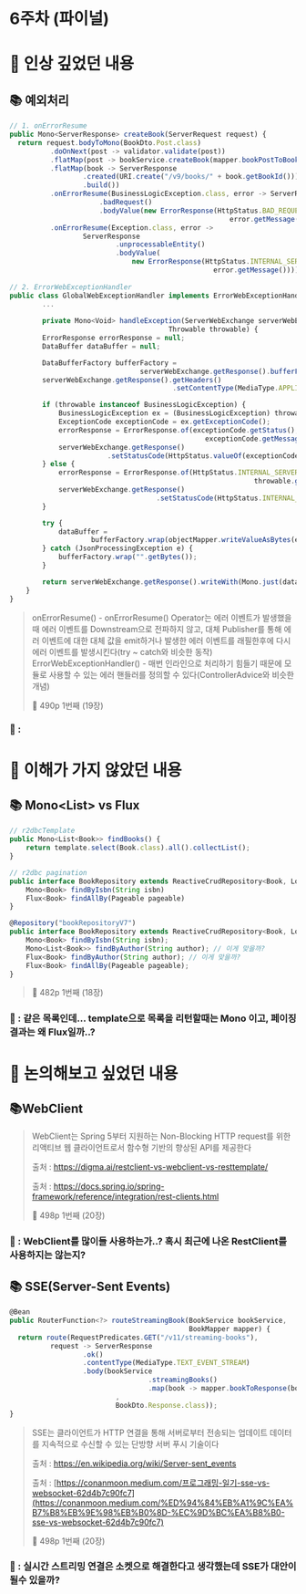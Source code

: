 # 6주차 (파이널)

# 📌 인상 깊었던 내용

## **📚 예외처리**

```jsx
// 1. onErrorResume
public Mono<ServerResponse> createBook(ServerRequest request) {
  return request.bodyToMono(BookDto.Post.class)
          .doOnNext(post -> validator.validate(post))
          .flatMap(post -> bookService.createBook(mapper.bookPostToBook(post)))
          .flatMap(book -> ServerResponse
                  .created(URI.create("/v9/books/" + book.getBookId()))
                  .build())
          .onErrorResume(BusinessLogicException.class, error -> ServerResponse
                      .badRequest()
                      .bodyValue(new ErrorResponse(HttpStatus.BAD_REQUEST,
                                                      error.getMessage())))
          .onErrorResume(Exception.class, error ->
                  ServerResponse
                          .unprocessableEntity()
                          .bodyValue(
                              new ErrorResponse(HttpStatus.INTERNAL_SERVER_ERROR,
                                                  error.getMessage())));
                                                  
// 2. ErrorWebExceptionHandler
public class GlobalWebExceptionHandler implements ErrorWebExceptionHandler {
		...
		
		private Mono<Void> handleException(ServerWebExchange serverWebExchange,
                                       Throwable throwable) {
        ErrorResponse errorResponse = null;
        DataBuffer dataBuffer = null;

        DataBufferFactory bufferFactory =
                                serverWebExchange.getResponse().bufferFactory();
        serverWebExchange.getResponse().getHeaders()
                                        .setContentType(MediaType.APPLICATION_JSON);

        if (throwable instanceof BusinessLogicException) {
            BusinessLogicException ex = (BusinessLogicException) throwable;
            ExceptionCode exceptionCode = ex.getExceptionCode();
            errorResponse = ErrorResponse.of(exceptionCode.getStatus(),
                                                exceptionCode.getMessage());
            serverWebExchange.getResponse()
                        .setStatusCode(HttpStatus.valueOf(exceptionCode.getStatus()));
        } else {
            errorResponse = ErrorResponse.of(HttpStatus.INTERNAL_SERVER_ERROR.value(),
                                                            throwable.getMessage());
            serverWebExchange.getResponse()
                                    .setStatusCode(HttpStatus.INTERNAL_SERVER_ERROR);
        }

        try {
            dataBuffer =
                    bufferFactory.wrap(objectMapper.writeValueAsBytes(errorResponse));
        } catch (JsonProcessingException e) {
            bufferFactory.wrap("".getBytes());
        }

        return serverWebExchange.getResponse().writeWith(Mono.just(dataBuffer));
    }
}
```

> onErrorResume() - onErrorResume() Operator는 에러 이벤트가 발생했을 때 에러 이벤트를 Downstream으로 전파하지 않고, 대체 Publisher를 통해 에러 이벤트에 대한 대체 값을 emit하거나 발생한 에러 이벤트를 래필한후에 다시 에러 이벤트를 발생시킨다(try ~ catch와 비슷한 동작)
> ErrorWebExceptionHandler() - 매번 인라인으로 처리하기 힘들기 때문에 모듈로 사용할 수 있는 에러 핸들러를 정의할 수 있다(ControllerAdvice와 비슷한 개념)
> 
> 📕 490p 1번째 (19장)
> 

### **🧐 :**

# 📌 이해가 가지 않았던 내용

## **📚 Mono<List<Book>> vs Flux<Book>**

```jsx
// r2dbcTemplate
public Mono<List<Book>> findBooks() {
	return template.select(Book.class).all().collectList();
}

// r2dbc pagination
public interface BookRepository extends ReactiveCrudRepository<Book, Long> {
	Mono<Book> findByIsbn(String isbn)
	Flux<Book> findAllBy(Pageable pageable)
}

@Repository("bookRepositoryV7")
public interface BookRepository extends ReactiveCrudRepository<Book, Long> {
    Mono<Book> findByIsbn(String isbn);
    Mono<List<Book>> findByAuthor(String author); // 이게 맞을까?
    Flux<Book> findByAuthor(String author); // 이게 맞을까?
    Flux<Book> findAllBy(Pageable pageable);
}
```

> 📕 482p 1번째 (18장)
> 

### **🧐 : 같은 목록인데… template으로 목록을 리턴할때는 Mono 이고, 페이징 결과는 왜 Flux일까..?**

# 📌 논의해보고 싶었던 내용

## **📚WebClient**

> WebClient는 Spring 5부터 지원하는 Non-Blocking HTTP request를 위한 리액티브 웹 클라이언트로서 함수형 기반의 향상된 API를 제공한다
> 
> 출처 : https://digma.ai/restclient-vs-webclient-vs-resttemplate/
> 
> 출처 : https://docs.spring.io/spring-framework/reference/integration/rest-clients.html
> 
> 📕 498p 1번째 (20장)
> 

### **🧐 : WebClient를 많이들 사용하는가..? 혹시 최근에 나온 RestClient를 사용하지는 않는지?**

## **📚 SSE(Server-Sent Events)**

```jsx
@Bean
public RouterFunction<?> routeStreamingBook(BookService bookService,
                                            BookMapper mapper) {
  return route(RequestPredicates.GET("/v11/streaming-books"),
          request -> ServerResponse
                  .ok()
                  .contentType(MediaType.TEXT_EVENT_STREAM)
                  .body(bookService
                                  .streamingBooks()
                                  .map(book -> mapper.bookToResponse(book))
                          ,
                          BookDto.Response.class));
}
```

> SSE는 클라이언트가 HTTP 연결을 통해 서버로부터 전송되는 업데이트 데이터를 지속적으로 수신할 수 있는 단방향 서버 푸시 기술이다
> 
> 출처 : https://en.wikipedia.org/wiki/Server-sent_events
> 
> 출처 : [https://conanmoon.medium.com/프로그래밍-일기-sse-vs-websocket-62d4b7c90fc7](https://conanmoon.medium.com/%ED%94%84%EB%A1%9C%EA%B7%B8%EB%9E%98%EB%B0%8D-%EC%9D%BC%EA%B8%B0-sse-vs-websocket-62d4b7c90fc7)
> 
> 📕 498p 1번째 (20장)
> 

### **🧐 : 실시간 스트리밍 연결은 소켓으로 해결한다고 생각했는데 SSE가 대안이 될수 있을까?**

